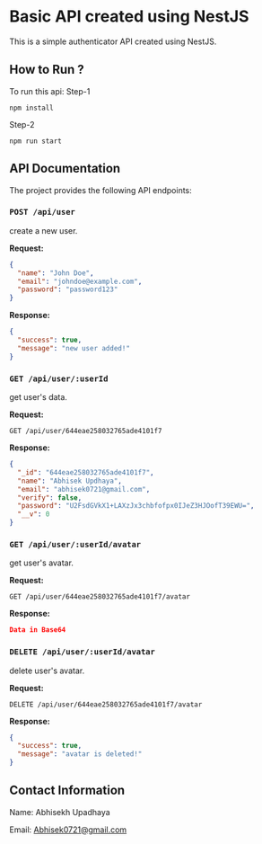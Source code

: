 # Basic API created using NestJS

This is a simple authenticator API created using NestJS.

## How to Run ?

To run this api:
Step-1
```
npm install
```
Step-2
```
npm run start
```

## API Documentation

The project provides the following API endpoints:

### `POST /api/user`

create a new user.

**Request:**

```json
{
  "name": "John Doe",
  "email": "johndoe@example.com",
  "password": "password123"
}
```

**Response:**
```json
{
  "success": true,
  "message": "new user added!"
}
```

### `GET /api/user/:userId`

get user's data.

**Request:**

`GET /api/user/644eae258032765ade4101f7`

**Response:**
```json
{
  "_id": "644eae258032765ade4101f7",
  "name": "Abhisek Updhaya",
  "email": "abhisek0721@gmail.com",
  "verify": false,
  "password": "U2FsdGVkX1+LAXzJx3chbfofpx0IJeZ3HJOofT39EWU=",
  "__v": 0
}
```

### `GET /api/user/:userId/avatar`

get user's avatar.

**Request:**

`GET /api/user/644eae258032765ade4101f7/avatar`

**Response:**
```json
Data in Base64
```

### `DELETE /api/user/:userId/avatar`

delete user's avatar.

**Request:**

`DELETE /api/user/644eae258032765ade4101f7/avatar`

**Response:**
```json
{
  "success": true,
  "message": "avatar is deleted!"
}
```

## Contact Information

Name: Abhisekh Upadhaya

Email: Abhisek0721@gmail.com

